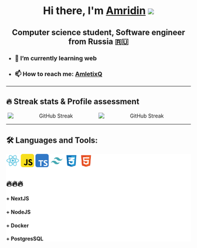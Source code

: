 <h1 align="center">Hi there, I'm <a href="https://vk.com/amletixq" target="_blank">Amridin</a> 
<img src="https://github.com/blackcater/blackcater/raw/main/images/Hi.gif" height="32"/></h1>
<h2 align="center">Computer science student, Software engineer from Russia 🇷🇺</h2>

- <h3>🌱 I’m currently learning <strong>web</strong></h3>
- <h3>📫 How to reach me: <a href="https://t.me/AmletixQ" target="_blank">AmletixQ</a></h3>

<hr/>
<h2>🔥 Streak stats & Profile assessment</h2>
<div align="center" style="margin-inline: 4px; display: flex;">
  <img width="500" src="http://github-readme-streak-stats.herokuapp.com?user=AmletixQ&theme=tokyonight-duo&date_format=j%20M%5B%20Y%5D" alt="GitHub Streak">
  <img width="500" src="https://github-readme-stats.vercel.app/api?username=AmletixQ&chache_seconds=14400&theme=transparent" alt="GitHub Streak">
</div>
<hr/>

<h2>🛠️ Languages and Tools:</h2>
<div style="background-color: white">
  <img src="https://github.com/AmletixQ/AmletixQ/raw/main/images/react.svg" alt="" height="36" />
  <img src="https://github.com/AmletixQ/AmletixQ/raw/main/images/javascript.svg" alt="" height="36" />
  <img src="https://github.com/AmletixQ/AmletixQ/raw/main/images/typescript.svg" alt="" height="36" />
  <img src="https://github.com/AmletixQ/AmletixQ/raw/main/images/tailwindcss.svg" alt="" height="36" />
  <img src="https://github.com/AmletixQ/AmletixQ/raw/main/images/css.svg" alt="" height="36" />
  <img src="https://github.com/AmletixQ/AmletixQ/raw/main/images/html.svg" alt="" height="36" />
  <h2>🔥🔥🔥</h2>
  <h4>+ NextJS</h4>
  <h4>+ NodeJS</h4>
  <h4>+ Docker</h4>
  <h4>+ PostgresSQL</h4>
</div>

<!--
**AmletixQ/AmletixQ** is a ✨ _special_ ✨ repository because its `README.md` (this file) appears on your GitHub profile.

Here are some ideas to get you started:

- 🔭 I’m currently working on ...
- 👯 I’m looking to collaborate on ...
- 🤔 I’m looking for help with ...
- 💬 Ask me about ...
- 😄 Pronouns: ...
- ⚡ Fun fact: ...
-->
